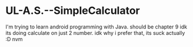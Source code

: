 # UL-A.S.--SimpleCalculator
 I'm trying to learn android programming with Java. should be chapter 9 idk
its doing calculate on just 2 number. idk why i prefer that, its suck actually :D nvm
